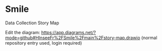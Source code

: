 # Smile
Data Collection Story Map

Edit the diagram: https://app.diagrams.net/?mode=github#HInseeFr%2FSmile%2Fmain%2Fstory-map.drawio (normal repository entry used, login required)
